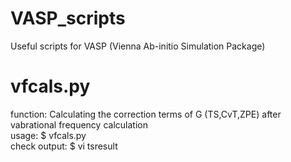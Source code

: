 # VASP_scripts
Useful scripts for VASP (Vienna Ab-initio Simulation Package)
# vfcals.py
function: Calculating the correction terms of G (TS,CvT,ZPE) after vabrational frequency calculation  
usage: $ vfcals.py  
check output: $ vi tsresult
